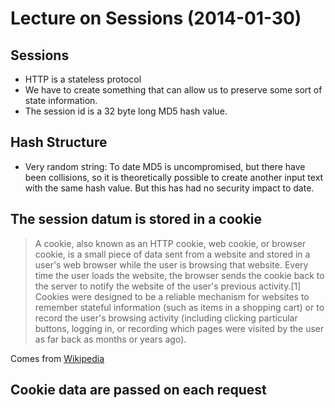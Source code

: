 # Lecture on Sessions (2014-01-30)

##  Sessions

* HTTP is a stateless protocol
* We have to create something that can allow us to preserve some sort of state
  information.
* The session id is a 32 byte long MD5 hash value.

## Hash Structure

* Very random string: To date MD5 is uncompromised, but there have been
  collisions, so it is theoretically possible to create another input text with
  the same hash value.  But this has had no security impact to date.


## The session datum is stored in a cookie

> A cookie, also known as an HTTP cookie, web cookie, or browser cookie, is a
> small piece of data sent from a website and stored in a user's web browser
> while the user is browsing that website. Every time the user loads the website,
> the browser sends the cookie back to the server to notify the website of the
> user's previous activity.[1] Cookies were designed to be a reliable mechanism
> for websites to remember stateful information (such as items in a shopping
> cart) or to record the user's browsing activity (including clicking particular
> buttons, logging in, or recording which pages were visited by the user as far
> back as months or years ago).

Comes from [Wikipedia](http://en.wikipedia.org/wiki/HTTP_cookie)


## Cookie data are passed on each request
